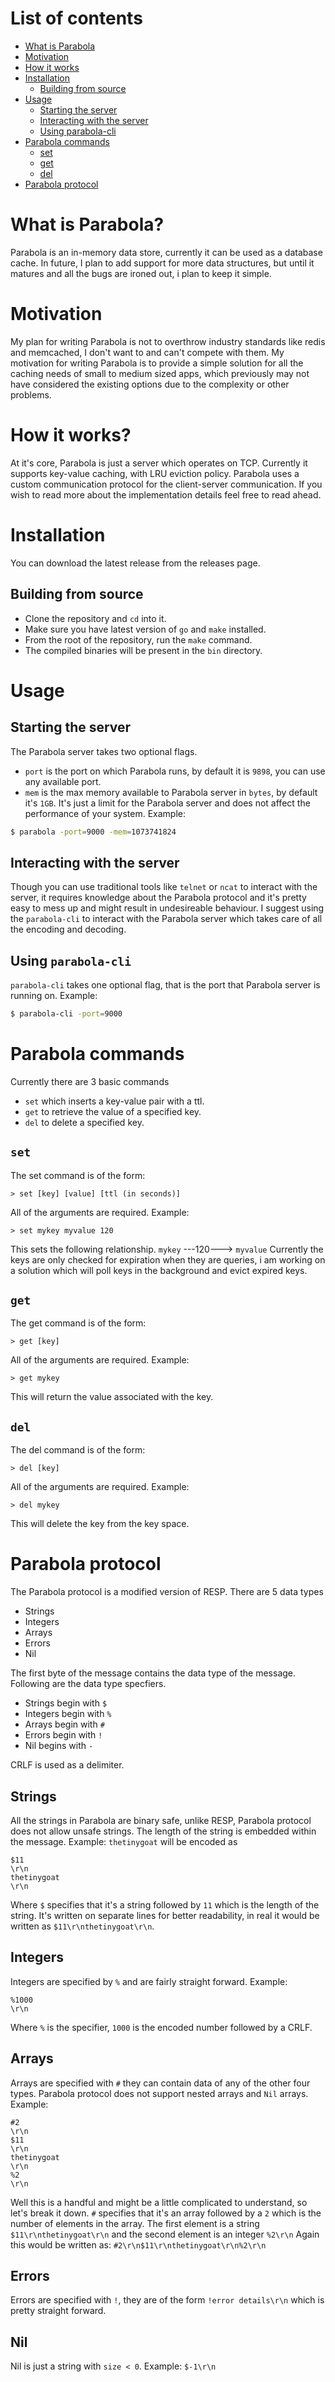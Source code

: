 # List of contents
- [What is Parabola](#what-is-parabola)
- [Motivation](#motivation)
- [How it works](#how-it-works)
- [Installation](#installation)
  - [Building from source](#building-from-source)
- [Usage](#usage)
  - [Starting the server](#starting-the-server)
  - [Interacting with the server](#interacting-with-the-server)
  -	[Using parabola-cli](#using-parabola-cli)
- [Parabola commands](#parabola-commands)
  - [set](#set)
  - [get](#get)
  - [del](#del)
- [Parabola protocol](#parabola-protocol)

# What is Parabola?
Parabola is an in-memory data store, currently it can be used as a database cache. In future, I plan to add support for more data structures, but until it matures and all the bugs are ironed out, i plan to keep it simple.
# Motivation
My plan for writing Parabola is not to overthrow industry standards like redis and memcached, I don't want to and can't compete with them. My motivation for writing Parabola is to provide a simple solution for all the caching needs of small to medium sized apps, which previously may not have considered the existing options due to the complexity or other problems.
# How it works?
At it's core, Parabola is just a server which operates on TCP. Currently it supports key-value caching, with LRU eviction policy. Parabola uses a custom communication protocol for the client-server communication. If you wish to read more about the implementation details feel free to read ahead.

# Installation
You can download the latest release from the releases page.
## Building from source
- Clone the repository and `cd` into it.
- Make sure you have latest version of `go` and `make` installed.
- From the root of the repository, run the `make` command.
- The compiled binaries will be present in the `bin` directory.

# Usage
## Starting the server
The Parabola server takes two optional flags.
- `port` is the port on which Parabola runs, by default it is `9898`, you can use any available port.
- `mem` is the max memory available to Parabola server in `bytes`, by default it's `1GB`. It's just a limit for the Parabola server and does not affect the performance of your system.
Example:
```bash
$ parabola -port=9000 -mem=1073741824
```
## Interacting with the server
Though you can use traditional tools like `telnet` or `ncat` to interact with the server, it requires knowledge about the Parabola protocol and it's pretty easy to mess up and might result in undesireable behaviour. I suggest using the `parabola-cli` to interact with the Parabola server which takes care of all the encoding and decoding.
## Using `parabola-cli`
`parabola-cli` takes one optional flag, that is the port that Parabola server is running on.
Example:
```bash
$ parabola-cli -port=9000
```

# Parabola commands
Currently there are 3 basic commands
- `set` which inserts a key-value pair with a ttl.
- `get` to retrieve the value of a specified key.
- `del` to delete a specified key.

## `set`
The set command is of the form:
```
> set [key] [value] [ttl (in seconds)]
```
All of the arguments are required.
Example:
```
> set mykey myvalue 120
```
This sets the following relationship.
`mykey` ---120---> `myvalue`
Currently the keys are only checked for expiration when they are queries, i am working on a solution which will poll keys in the background and evict expired keys.

## `get`
The get command is of the form:
```
> get [key]
```
All of the arguments are required.
Example:
```
> get mykey
```
This will return the value associated with the key.

## `del`
The del command is of the form:
```
> del [key]
```
All of the arguments are required.
Example:
```
> del mykey
```
This will delete the key from the key space.

# Parabola protocol
The Parabola protocol is a modified version of RESP.
There are 5 data types
- Strings
- Integers
- Arrays
- Errors
- Nil

The first byte of the message contains the data type of the message. Following are the data type specfiers. 
- Strings begin with `$`
- Integers begin with `%`
- Arrays begin with `#`
- Errors begin with `!`
- Nil begins with `-`

CRLF is used as a delimiter.
## Strings
All the strings in Parabola are binary safe, unlike RESP, Parabola protocol does not allow unsafe strings. 
The length of the string is embedded within the message.
Example:
`thetinygoat` will be encoded as
```
$11
\r\n
thetinygoat
\r\n
```
Where `$` specifies that it's a string followed by `11` which is the length of the string. It's written on separate lines for better readability, in real it would be written as `$11\r\nthetinygoat\r\n`.

## Integers
Integers are specified by `%` and are fairly straight forward.
Example:
```
%1000
\r\n
```
Where `%` is the specifier, `1000` is the encoded number followed by a CRLF.

## Arrays
Arrays are specified with `#` they can contain data of any of the other four types. Parabola protocol does not support nested arrays and `Nil` arrays.
Example:
```
#2
\r\n
$11
\r\n
thetinygoat
\r\n
%2
\r\n
```
Well this is a handful and might be a little complicated to understand, so let's break it down.
`#` specifies that it's an array followed by a `2` which is the number of elements in the array.
The first element is a string `$11\r\nthetinygoat\r\n` and the second element is an integer `%2\r\n`
Again this would be written  as:
 `#2\r\n$11\r\nthetinygoat\r\n%2\r\n`
## Errors
Errors are specified with `!`, they are of the form `!error details\r\n`
which is pretty straight forward.
## Nil
Nil is just a string with `size < 0`.
Example:
`$-1\r\n`
